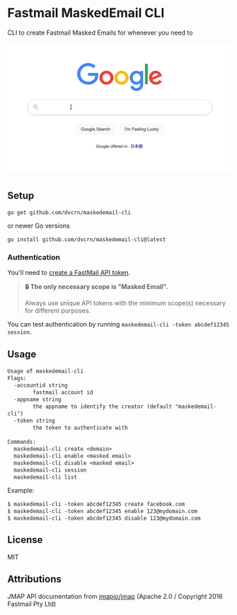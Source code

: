 # Fastmail MaskedEmail CLI

CLI to create Fastmail Masked Emails for whenever you need to

![showcase](./showcase.gif)

## Setup

```
go get github.com/dvcrn/maskedemail-cli
```

or newer Go versions

```
go install github.com/dvcrn/maskedemail-cli@latest
```

### Authentication
You'll need to [create a FastMail API token](https://beta.fastmail.com/settings/security/tokens).

> **🔒 The only necessary scope is "Masked Email".**
>
> Always use unique API tokens with the minimum scope(s) necessary for different purposes.

You can test authentication by running `maskedemail-cli -token abcdef12345 session`.

## Usage

```
Usage of maskedemail-cli
Flags:
  -accountid string
        fastmail account id
  -appname string
        the appname to identify the creator (default "maskedemail-cli")
  -token string
        the token to authenticate with

Commands:
  maskedemail-cli create <domain>
  maskedemail-cli enable <masked email>
  maskedemail-cli disable <masked email>
  maskedemail-cli session
  maskedemail-cli list

```

Example:

```
$ maskedemail-cli -token abcdef12345 create facebook.com
$ maskedemail-cli -token abcdef12345 enable 123@mydomain.com
$ maskedemail-cli -token abcdef12345 disable 123@mydomain.com
```

## License

MIT

## Attributions

JMAP API documentation from [jmapio/jmap][] (Apache 2.0 / Copyright 2016 Fastmail Pty Ltd)

[jmapio/jmap]: https://github.com/jmapio/jmap
